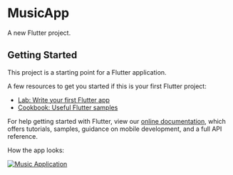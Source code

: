 # MusicApp

A new Flutter project.

## Getting Started

This project is a starting point for a Flutter application.

A few resources to get you started if this is your first Flutter project:

- [Lab: Write your first Flutter app](https://flutter.dev/docs/get-started/codelab)
- [Cookbook: Useful Flutter samples](https://flutter.dev/docs/cookbook)

For help getting started with Flutter, view our
[online documentation](https://flutter.dev/docs), which offers tutorials,
samples, guidance on mobile development, and a full API reference.

How the app looks: 

[![Music Application](https://img.youtu.be/aembg7I1fCQ/0.jpg)](https://youtu.be/aembg7I1fCQ "Music Application")
